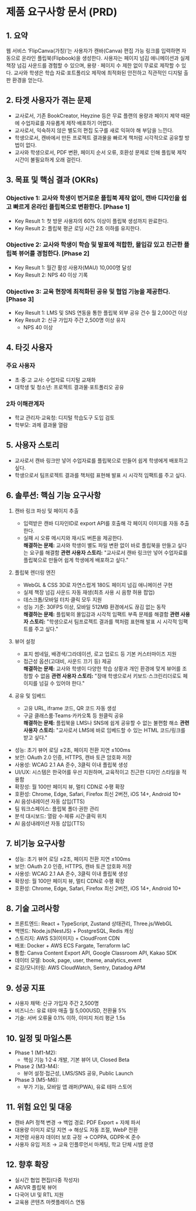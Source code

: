 # 제품 요구사항 문서 (PRD)

## 1. 요약
웹 서비스 ‘FlipCanva(가칭)’는 사용자가 캔바(Canva) 편집 가능 링크를 입력하면 자동으로 온라인 플립북(Flipbook)을 생성한다. 사용자는 페이지 넘김 애니메이션과 실제 책장 넘김 사운드를 경험할 수 있으며, 용량 · 페이지 수 제한 없이 무료로 제작할 수 있다. 교사와 학생은 학습 자료·포트폴리오 제작에 최적화된 안전하고 직관적인 디지털 출판 환경을 얻는다.

## 2. 타겟 사용자가 겪는 문제
- 교사로서, 기존 BookCreator, Heyzine 등은 무료 플랜의 용량과 페이지 제약 때문에 수업자료를 자유롭게 제작·배포하기 어렵다.
- 교사로서, 익숙하지 않은 별도의 편집 도구를 새로 익혀야 해 부담을 느낀다.
- 학생으로서, 캔바에서 만든 프로젝트 결과물을 빠르게 책처럼 시각적으로 공유할 방법이 없다.
- 교사와 학생으로서, PDF 변환, 페이지 순서 오류, 호환성 문제로 인해 플립북 제작 시간이 불필요하게 오래 걸린다.
## 3. 목표 및 핵심 결과 (OKRs)

### Objective 1: 교사와 학생이 번거로운 플립북 제작 없이, 캔바 디자인을 쉽고 빠르게 온라인 플립북으로 변환한다. [Phase 1]
- Key Result 1: 첫 방문 사용자의 60% 이상이 플립북 생성까지 완료한다.
- Key Result 2: 플립북 평균 로딩 시간 2초 이하를 유지한다.

### Objective 2: 교사와 학생이 학습 및 발표에 적합한, 몰입감 있고 친근한 플립북 뷰어를 경험한다. [Phase 2]
- Key Result 1: 월간 활성 사용자(MAU) 10,000명 달성
- Key Result 2: NPS 40 이상 기록

### Objective 3: 교육 현장에 최적화된 공유 및 협업 기능을 제공한다. [Phase 3]
- Key Result 1: LMS 및 SNS 연동을 통한 플립북 외부 공유 건수 월 2,000건 이상
- Key Result 2: 신규 가입자 주간 2,500명 이상 유지
  - NPS 40 이상

## 4. 타깃 사용자
### 주요 사용자
- 초·중·고 교사: 수업자료 디지털 교재화
- 대학생 및 청소년: 프로젝트 결과물·포트폴리오 공유
### 2차 이해관계자
- 학교 관리자·교육청: 디지털 학습도구 도입 검토
- 학부모: 과제 결과물 열람

## 5. 사용자 스토리
- 교사로서 캔바 링크만 넣어 수업자료를 플립북으로 만들어 쉽게 학생에게 배포하고 싶다.  
- 학생으로서 팀프로젝트 결과를 책처럼 표현해 발표 시 시각적 임팩트를 주고 싶다.  
## 6. 솔루션: 핵심 기능 요구사항

1. 캔바 링크 파싱 및 페이지 추출  
   - 입력받은 캔바 디자인ID로 export API를 호출해 각 페이지 이미지를 자동 추출한다.  
   - 실패 시 오류 메시지와 재시도 버튼을 제공한다.  
   **해결하는 문제:** 교사와 학생이 별도 파일 변환 없이 바로 플립북을 만들고 싶다는 요구를 해결함
   **관련 사용자 스토리:** "교사로서 캔바 링크만 넣어 수업자료를 플립북으로 만들어 쉽게 학생에게 배포하고 싶다."

2. 플립북 렌더링 엔진  
   - WebGL & CSS 3D로 자연스럽게 180도 페이지 넘김 애니메이션 구현  
   - 실제 책장 넘김 사운드 자동 재생(최초 사용 시 음향 허용 팝업)  
   - 데스크톱/모바일 터치·클릭 모두 지원  
   - 성능 기준: 30FPS 이상, 모바일 512MB 환경에서도 끊김 없는 동작  
   **해결하는 문제:** 플립북의 몰입감과 시각적 임팩트 부족 문제를 해결함
   **관련 사용자 스토리:** "학생으로서 팀프로젝트 결과를 책처럼 표현해 발표 시 시각적 임팩트를 주고 싶다."

3. 뷰어 설정  
   - 표지 썸네일, 배경색/그라데이션, 로고 업로드 등 기본 커스터마이즈 지원  
   - 접근성 옵션(고대비, 사운드 끄기 등) 제공  
   **해결하는 문제:** 교사와 학생이 다양한 학습 상황과 개인 환경에 맞게 뷰어를 조정할 수 없음
   **관련 사용자 스토리:** "장애 학생으로서 키보드·스크린리더로도 페이지를 넘길 수 있어야 한다."

4. 공유 및 임베드  
   - 고유 URL, iframe 코드, QR 코드 자동 생성  
   - 구글 클래스룸·Teams·카카오톡 등 원클릭 공유  
   **해결하는 문제:** 플립북을 LMS나 SNS에 쉽게 공유할 수 없는 불편함 해소
   **관련 사용자 스토리:** "교사로서 LMS에 바로 임베드할 수 있는 HTML 코드/링크를 받고 싶다."

- 성능: 초기 뷰어 로딩 ≤2초, 페이지 전환 지연 ≤100ms  
- 보안: OAuth 2.0 인증, HTTPS, 캔바 토큰 암호화 저장  
- 사용성: WCAG 2.1 AA 준수, 3클릭 이내 플립북 생성
- UI/UX: 시스템은 한국어를 우선 지원하며, 교육적이고 친근한 디자인 스타일을 적용함  
- 확장성: 월 100만 페이지 뷰, 멀티 CDN로 수평 확장  
- 호환성: Chrome, Edge, Safari, Firefox 최신 2버전, iOS 14+, Android 10+
- AI 음성내레이션 자동 삽입(TTS)
- 팀 워크스페이스: 플립북 폴더·권한 관리  
- 분석 대시보드: 열람 수·체류 시간·클릭 위치  
- AI 음성내레이션 자동 삽입(TTS)

## 7. 비기능 요구사항
- 성능: 초기 뷰어 로딩 ≤2초, 페이지 전환 지연 ≤100ms  
- 보안: OAuth 2.0 인증, HTTPS, 캔바 토큰 암호화 저장  
- 사용성: WCAG 2.1 AA 준수, 3클릭 이내 플립북 생성  
- 확장성: 월 100만 페이지 뷰, 멀티 CDN로 수평 확장  
- 호환성: Chrome, Edge, Safari, Firefox 최신 2버전, iOS 14+, Android 10+

## 8. 기술 고려사항
- 프론트엔드: React + TypeScript, Zustand 상태관리, Three.js/WebGL  
- 백엔드: Node.js(NestJS) + PostgreSQL, Redis 캐싱  
- 스토리지: AWS S3(이미지) + CloudFront CDN  
- 배포: Docker + AWS ECS Fargate, Terraform IaC  
- 통합: Canva Content Export API, Google Classroom API, Kakao SDK  
- 데이터 모델: book, page, user, theme, analytics_event  
- 로깅/모니터링: AWS CloudWatch, Sentry, Datadog APM

## 9. 성공 지표
- 사용자 채택: 신규 가입자 주간 2,500명  
- 비즈니스: 유료 테마 매출 월 5,000USD, 전환율 5%  
- 기술: 서버 오류율 0.1% 이하, 이미지 처리 평균 1.5s

## 10. 일정 및 마일스톤
- Phase 1 (M1-M2):  
  - 핵심 기능 1·2·4 개발, 기본 뷰어 UI, Closed Beta  
- Phase 2 (M3-M4):  
  - 뷰어 설정·접근성, LMS/SNS 공유, Public Launch  
- Phase 3 (M5-M6):  
  - 부가 기능, 모바일 앱 래퍼(PWA), 유료 테마 스토어

## 11. 위험 요인 및 대응
- 캔바 API 정책 변경 → 백업 경로: PDF Export + 자체 파서  
- 대용량 이미지 로딩 지연 → 해상도 자동 조절, WebP 전환  
- 저연령 사용자 데이터 보호 규정 → COPPA, GDPR-K 준수  
- 사용자 유입 저조 → 교육 인플루언서 마케팅, 학교 단체 시범 운영

## 12. 향후 확장
- 실시간 협업 편집(다중 작성자)  
- AR/VR 플립북 뷰어  
- 다국어 UI 및 RTL 지원  
- 교육용 콘텐츠 마켓플레이스 연동

